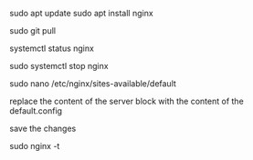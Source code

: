 sudo apt update
sudo apt install nginx

sudo git pull 

systemctl status nginx

sudo systemctl stop nginx

sudo nano /etc/nginx/sites-available/default

replace the content of the server block with the content of the default.config

save the changes

sudo nginx -t

